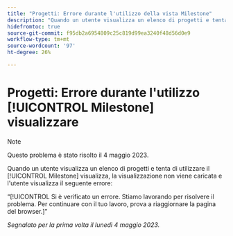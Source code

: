 ```yaml
---
title: "Progetti: Errore durante l'utilizzo della vista Milestone"
description: "Quando un utente visualizza un elenco di progetti e tenta di utilizzare la visualizzazione Milestone, la visualizzazione non viene caricata e l’utente visualizza un errore."
hidefromtoc: true
source-git-commit: f95db2a6954809c25c819d99ea3240f48d56d0e9
workflow-type: tm+mt
source-wordcount: '97'
ht-degree: 26%

---
```



# Progetti: Errore durante l&#39;utilizzo [!UICONTROL Milestone] visualizzare

>[!NOTE]
>
>Questo problema è stato risolto il 4 maggio 2023.

Quando un utente visualizza un elenco di progetti e tenta di utilizzare il [!UICONTROL Milestone] visualizza, la visualizzazione non viene caricata e l&#39;utente visualizza il seguente errore:

“[!UICONTROL Si è verificato un errore. Stiamo lavorando per risolvere il problema. Per continuare con il tuo lavoro, prova a riaggiornare la pagina del browser.]”

_Segnalato per la prima volta il lunedì 4 maggio 2023._

